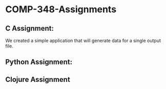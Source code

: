 # COMP-348-Assignments

## C Assignment:
We created a simple application that will generate data for a single output file.

## Python Assignment:

## Clojure Assignment
